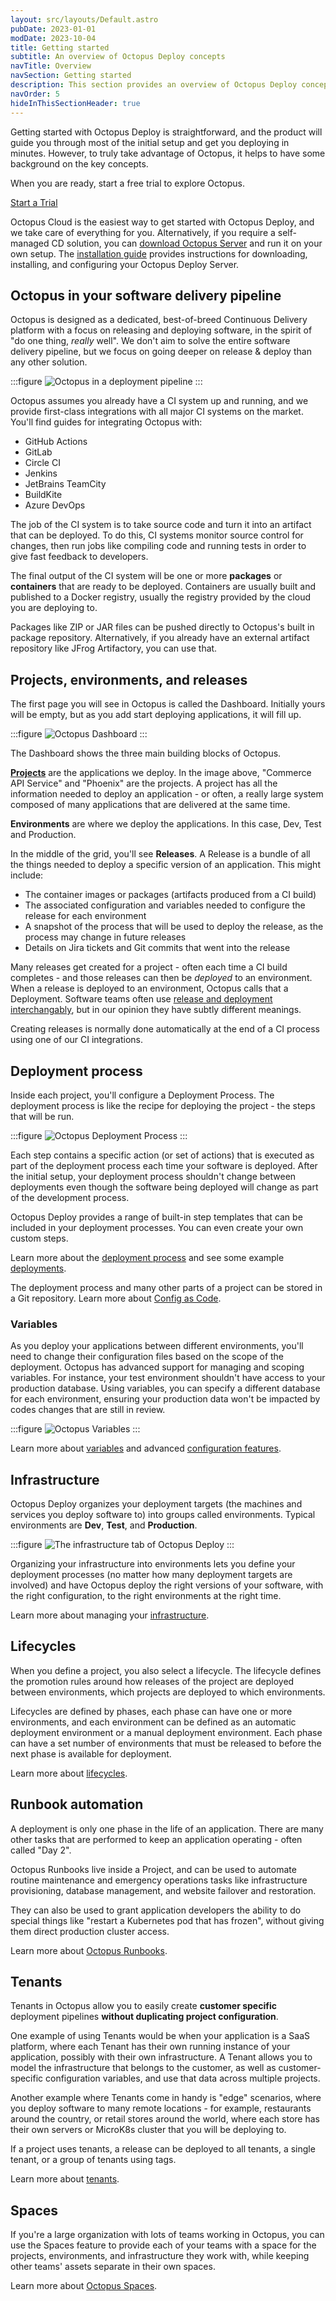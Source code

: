```yaml
---
layout: src/layouts/Default.astro
pubDate: 2023-01-01
modDate: 2023-10-04
title: Getting started
subtitle: An overview of Octopus Deploy concepts
navTitle: Overview
navSection: Getting started
description: This section provides an overview of Octopus Deploy concepts and links to the relevant documentation, which explore the concepts further and guide you through implementing them with Octopus Cloud or your own self-hosted Octopus Server
navOrder: 5
hideInThisSectionHeader: true
---
```


Getting started with Octopus Deploy is straightforward, and the product will guide you through most of the initial setup and get you deploying in minutes. However, to truly take advantage of Octopus, it helps to have some background on the key concepts.

When you are ready, start a free trial to explore Octopus. 

<span><a class="button trial" href="https://octopus.com/start">Start a Trial</a></span>

Octopus Cloud is the easiest way to get started with Octopus Deploy, and we take care of everything for you. Alternatively, if you require a self-managed CD solution, you can [download Octopus Server](https://octopus.com/downloads) and run it on your own setup. The [installation guide](/docs/installation) provides instructions for downloading, installing, and configuring your Octopus Deploy Server.

## Octopus in your software delivery pipeline

Octopus is designed as a dedicated, best-of-breed Continuous Delivery platform with a focus on releasing and deploying software, in the spirit of "do one thing, _really_ well". We don't aim to solve the entire software delivery pipeline, but we focus on going deeper on release & deploy than any other solution.

:::figure
![Octopus in a deployment pipeline](/docs/getting-started/octopus-in-pipeline.png)
:::

Octopus assumes you already have a CI system up and running, and we provide first-class integrations with all major CI systems on the market. You'll find guides for integrating Octopus with:

- GitHub Actions
- GitLab
- Circle CI
- Jenkins
- JetBrains TeamCity
- BuildKite
- Azure DevOps

The job of the CI system is to take source code and turn it into an artifact that can be deployed. To do this, CI systems monitor source control for changes, then run jobs like compiling code and running tests in order to give fast feedback to developers. 

The final output of the CI system will be one or more **packages** or **containers** that are ready to be deployed. Containers are usually built and published to a Docker registry, usually the registry provided by the cloud you are deploying to.  

Packages like ZIP or JAR files can be pushed directly to Octopus's built in package repository. Alternatively, if you already have an external artifact repository like JFrog Artifactory, you can use that. 

## Projects, environments, and releases

The first page you will see in Octopus is called the Dashboard. Initially yours will be empty, but as you add start deploying applications, it will fill up.

:::figure
![Octopus Dashboard](/docs/getting-started/dashboard.png)
:::

The Dashboard shows the three main building blocks of Octopus. 

**[Projects](/docs/projects)** are the applications we deploy. In the image above, "Commerce API Service" and "Phoenix" are the projects. A project has all the information needed to deploy an application - or often, a really large system composed of many applications that are delivered at the same time. 

**Environments** are where we deploy the applications. In this case, Dev, Test and Production. 

In the middle of the grid, you'll see **Releases**. A Release is a bundle of all the things needed to deploy a specific version of an application. This might include:

- The container images or packages (artifacts produced from a CI build)
- The associated configuration and variables needed to configure the release for each environment
- A snapshot of the process that will be used to deploy the release, as the process may change in future releases
- Details on Jira tickets and Git commits that went into the release

Many releases get created for a project - often each time a CI build completes - and those releases can then be _deployed_ to an environment. When a release is deployed to an environment, Octopus calls that a Deployment. Software teams often use [release and deployment interchangably](https://octopus.com/devops/continuous-delivery/deployments-vs-releases/), but in our opinion they have subtly different meanings.

Creating releases is normally done automatically at the end of a CI process using one of our CI integrations. 


## Deployment process

Inside each project, you'll configure a Deployment Process. The deployment process is like the recipe for deploying the project - the steps that will be run. 

:::figure
![Octopus Deployment Process](/docs/shared-content/concepts/images/deployment-process.png)
:::

Each step contains a specific action (or set of actions) that is executed as part of the deployment process each time your software is deployed. After the initial setup, your deployment process shouldn't change between deployments even though the software being deployed will change as part of the development process.

Octopus Deploy provides a range of built-in step templates that can be included in your deployment processes. You can even create your own custom steps.

Learn more about the [deployment process](/docs/projects/deployment-process/) and see some example [deployments](/docs/deployments).

The deployment process and many other parts of a project can be stored in a Git repository. Learn more about [Config as Code](/docs/projects/version-control).

### Variables

As you deploy your applications between different environments, you'll need to change their configuration files based on the scope of the deployment. Octopus has advanced support for managing and scoping variables. For instance, your test environment shouldn't have access to your production database. Using variables, you can specify a different database for each environment, ensuring your production data won't be impacted by codes changes that are still in review.

:::figure
![Octopus Variables](/docs/shared-content/concepts/images/variables.png)
:::

Learn more about [variables](/docs/projects/variables/) and advanced [configuration features](/docs/projects/steps/configuration-features).

## Infrastructure

Octopus Deploy organizes your deployment targets (the machines and services you deploy software to) into groups called environments. Typical environments are **Dev**, **Test**, and **Production**.

:::figure
![The infrastructure tab of Octopus Deploy](/docs/shared-content/concepts/images/infrastructure.png)
:::

Organizing your infrastructure into environments lets you define your deployment processes (no matter how many deployment targets are involved) and have Octopus deploy the right versions of your software, with the right configuration, to the right environments at the right time.

Learn more about managing your [infrastructure](/docs/infrastructure).

## Lifecycles

When you define a project, you also select a lifecycle. The lifecycle defines the promotion rules around how releases of the project are deployed between environments, which projects are deployed to which environments.

Lifecycles are defined by phases, each phase can have one or more environments, and each environment can be defined as an automatic deployment environment or a manual deployment environment. Each phase can have a set number of environments that must be released to before the next phase is available for deployment.

Learn more about [lifecycles](/docs/releases/lifecycles).

## Runbook automation

A deployment is only one phase in the life of an application. There are many other tasks that are performed to keep an application operating - often called "Day 2". 

Octopus Runbooks live inside a Project, and can be used to automate routine maintenance and emergency operations tasks like infrastructure provisioning, database management, and website failover and restoration. 

They can also be used to grant application developers the ability to do special things like "restart a Kubernetes pod that has frozen", without giving them direct production cluster access.

Learn more about [Octopus Runbooks](/docs/runbooks).

## Tenants

Tenants in Octopus allow you to easily create **customer specific** deployment pipelines **without duplicating project configuration**. 

One example of using Tenants would be when your application is a SaaS platform, where each Tenant has their own running instance of your application, possibly with their own infrastructure. A Tenant allows you to model the infrastructure that belongs to the customer, as well as customer-specific configuration variables, and use that data across multiple projects. 

Another example where Tenants come in handy is "edge" scenarios, where you deploy software to many remote locations - for example, restaurants around the country, or retail stores around the world, where each store has their own servers or MicroK8s cluster that you will be deploying to. 

If a project uses tenants, a release can be deployed to all tenants, a single tenant, or a group of tenants using tags. 

Learn more about [tenants](/docs/tenants).

## Spaces

If you're a large organization with lots of teams working in Octopus, you can use the Spaces feature to provide each of your teams with a space for the projects, environments, and infrastructure they work with, while keeping other teams' assets separate in their own spaces.

Learn more about [Octopus Spaces](/docs/administration/spaces).
